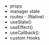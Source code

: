 ###

- props
- manager state
- routes - (Native)
- useState()
- useEffect()
- useCallback()
- custom Hooks
